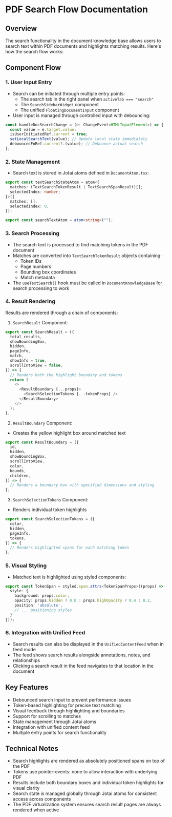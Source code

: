 # PDF Search Flow Documentation

## Overview
The search functionality in the document knowledge base allows users to search text within PDF documents and highlights matching results. Here's how the search flow works:

## Component Flow

### 1. User Input Entry
- Search can be initiated through multiple entry points:
  - The search tab in the right panel when `activeTab === "search"`
  - The `SearchSidebarWidget` component
  - The unified `FloatingDocumentInput` component
- User input is managed through controlled input with debouncing:
```typescript
const handleDocSearchChange = (e: ChangeEvent<HTMLInputElement>) => {
  const value = e.target.value;
  isUserInitiatedRef.current = true;
  setLocalSearchText(value); // Update local state immediately
  debouncedFnRef.current?.(value); // Debounce actual search
};
```

### 2. State Management
- Search text is stored in Jotai atoms defined in `DocumentAtom.tsx`:
```typescript
export const textSearchStateAtom = atom<{
  matches: (TextSearchTokenResult | TextSearchSpanResult)[];
  selectedIndex: number;
}>({
  matches: [],
  selectedIndex: 0,
});

export const searchTextAtom = atom<string>("");
```

### 3. Search Processing
- The search text is processed to find matching tokens in the PDF document
- Matches are converted into `TextSearchTokenResult` objects containing:
  - Token IDs
  - Page numbers
  - Bounding box coordinates
  - Match metadata
- The `useTextSearch()` hook must be called in `DocumentKnowledgeBase` for search processing to work

### 4. Result Rendering
Results are rendered through a chain of components:

1. `SearchResult` Component:
```typescript
export const SearchResult = ({
  total_results,
  showBoundingBox,
  hidden,
  pageInfo,
  match,
  showInfo = true,
  scrollIntoView = false,
}) => {
  // Renders both the highlight boundary and tokens
  return (
    <>
      <ResultBoundary {...props}>
        <SearchSelectionTokens {...tokenProps} />
      </ResultBoundary>
    </>
  );
};
```

2. `ResultBoundary` Component:
- Creates the yellow highlight box around matched text
```typescript
export const ResultBoundary = ({
  id,
  hidden,
  showBoundingBox,
  scrollIntoView,
  color,
  bounds,
  children,
}) => {
  // Renders a boundary box with specified dimensions and styling
};
```

3. `SearchSelectionTokens` Component:
- Renders individual token highlights
```typescript
export const SearchSelectionTokens = ({
  color,
  hidden,
  pageInfo,
  tokens,
}) => {
  // Renders highlighted spans for each matching token
};
```

### 5. Visual Styling
- Matched text is highlighted using styled components:
```typescript
export const TokenSpan = styled.span.attrs<TokenSpanProps>((props) => ({
  style: {
    background: props.color,
    opacity: props.hidden ? 0.0 : props.highOpacity ? 0.4 : 0.2,
    position: 'absolute',
    // ... positioning styles
  }
}));
```

### 6. Integration with Unified Feed
- Search results can also be displayed in the `UnifiedContentFeed` when in feed mode
- The feed shows search results alongside annotations, notes, and relationships
- Clicking a search result in the feed navigates to that location in the document

## Key Features
- Debounced search input to prevent performance issues
- Token-based highlighting for precise text matching
- Visual feedback through highlighting and boundaries
- Support for scrolling to matches
- State management through Jotai atoms
- Integration with unified content feed
- Multiple entry points for search functionality

## Technical Notes
- Search highlights are rendered as absolutely positioned spans on top of the PDF
- Tokens use pointer-events: none to allow interaction with underlying PDF
- Results include both boundary boxes and individual token highlights for visual clarity
- Search state is managed globally through Jotai atoms for consistent access across components
- The PDF virtualization system ensures search result pages are always rendered when active
